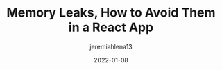 ---
author: jeremiahlena13
date: 2022-01-08
draft: true
publisher: thepracticaldev
tags:
  - memory
  - react
target_url: https://dev.to/jeremiahjacinth13/memory-leaks-how-to-avoid-them-in-a-react-app-1g5e
title: Memory Leaks, How to Avoid Them in a React App
---